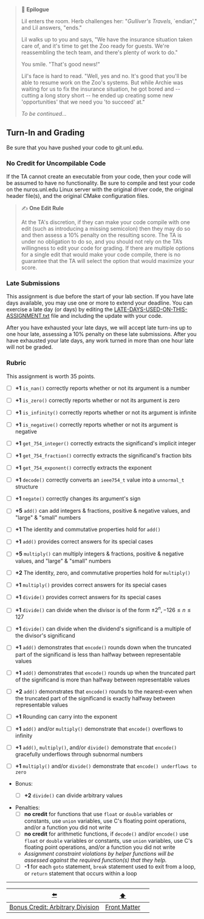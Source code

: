 > 📇 **Epilogue**
>
> Lil enters the room.
> Herb challenges her: "*Gulliver's Travels*, `endian'," and Lil answers, "ends."
>
> Lil walks up to you and says, "We have the insurance situation taken care of, and it's time to get the Zoo ready for guests.
> We're reassembling the tech team, and there's plenty of work to do."
>
> You smile.
> "That's good news!"
>
> Lil's face is hard to read.
> "Well, yes and no.
> It's good that you'll be able to resume work on the Zoo's systems.
> But while Archie was waiting for us to fix the insurance situation, he got bored and -- cutting a long story short -- he ended up creating some new 'opportunities' that we need you 'to succeed' at."
>
> *To be continued...*

## Turn-In and Grading

Be sure that you have pushed your code to git.unl.edu.

### No Credit for Uncompilable Code

If the TA cannot create an executable from your code, then your code will be assumed to have no functionality.
Be sure to compile and test your code on the nuros.unl.edu Linux server with the original driver code, the original header file(s), and the original CMake configuration files.

> ✍️ **One Edit Rule**
>
> At the TA's discretion, if they can make your code compile with one edit (such as introducing a missing semicolon) then they may do so and then assess a 10% penalty on the resulting score.
> The TA is under no obligation to do so, and you should not rely on the TA’s willingness to edit your code for grading.
> If there are multiple options for a single edit that would make your code compile, there is no guarantee that the TA will select the option that would maximize your score.

### Late Submissions

This assignment is due before the start of your lab section.
If you have late days available, you may use one or more to extend your deadline.
You can exercise a late day (or days) by editing the [LATE-DAYS-USED-ON-THIS-ASSIGNMENT.txt](../LATE-DAYS-USED-ON-THIS-ASSIGNMENT.txt) file and including the update with your code.

After you have exhausted your late days, we will accept late turn-ins up to one hour late, assessing a 10% penalty on these late submissions.
After you have exhausted your late days, any work turned in more than one hour late will not be graded.

### Rubric

This assignment is worth 35 points.

- [ ] **+1** `is_nan()` correctly reports whether or not its argument is a number
- [ ] **+1** `is_zero()` correctly reports whether or not its argument is zero
- [ ] **+1** `is_infinity()` correctly reports whether or not its argument is infinite
- [ ] **+1** `is_negative()` correctly reports whether or not its argument is negative
- [ ] **+1** `get_754_integer()` correctly extracts the significand's implicit integer
- [ ] **+1** `get_754_fraction()` correctly extracts the significand's fraction bits
- [ ] **+1** `get_754_exponent()` correctly extracts the exponent
- [ ] **+1** `decode()` correctly converts an `ieee754_t` value into a `unnormal_t` structure
- [ ] **+1** `negate()` correctly changes its argument's sign
- [ ] **+5** `add()` can add integers \& fractions, positive \& negative values, and "large" \& "small" numbers
- [ ] **+1** The identity and commutative properties hold for `add()`
- [ ] **+1** `add()` provides correct answers for its special cases
- [ ] **+5** `multiply()` can multiply integers \& fractions, positive \& negative values, and "large" \& "small" numbers
- [ ] **+2** The identity, zero, and commutative properties hold for `multiply()`
- [ ] **+1** `multiply()` provides correct answers for its special cases
- [ ] **+1** `divide()` provides correct answers for its special cases
- [ ] **+1** `divide()` can divide when the divisor is of the form $\pm 2^n, -126 \le n \le 127$
- [ ] **+1** `divide()` can divide when the dividend's significand is a multiple of the divisor's significand
- [ ] **+1** `add()` demonstrates that `encode()` rounds down when the truncated part of the significand is less than halfway between representable values
- [ ] **+1** `add()` demonstrates that `encode()` rounds up when the truncated part of the significand is more than halfway between representable values
- [ ] **+2** `add()` demonstrates that `encode()` rounds to the nearest-even when the truncated part of the significand is exactly halfway between representable values
- [ ] **+1** Rounding can carry into the exponent
- [ ] **+1** `add()` and/or `multiply()` demonstrate that `encode()` overflows to infinity
- [ ] **+1** `add()`, `multiply()`, and/or `divide()` demonstrate that `encode()` gracefully underflows through subnormal numbers
- [ ] **+1** `multiply()` and/or `divide()` demonstrate that `encode() underflows to zero`


- Bonus:
    - [ ] **+2** `divide()` can divide arbitrary values


- Penalties:
  - [ ] **no credit** for functions that use `float` or `double` variables or constants, use `union` variables, use C's floating point operations, and/or a function you did not write
  - [ ] **no credit** for arithmetic functions, if `decode()` and/or `encode()`  use `float` or `double` variables or constants, use `union` variables, use C's floating point operations, and/or a function you did not write
  - *Assignment constraint violations by helper functions will be assessed against the required function(s) that they help.*
  - [ ] **-1** for each `goto` statement, `break` statement used to exit from a loop, or `return` statement that occurs within a loop

---

|                [⬅️](10-arbitrary-division.md)                |      [⬆️](../README.md)      |                              |
|:------------------------------------------------------------:|:----------------------------:|:----------------------------:|
| [Bonus Credit: Arbitrary Division](10-arbitrary-division.md) | [Front Matter](../README.md) |                              |
